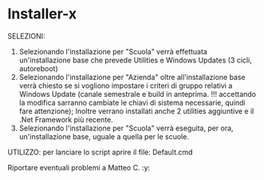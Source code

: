 # Installer-x

SELEZIONI:
1) Selezionando l'installazione per "Scuola" verrà effettuata un'installazione base che prevede Utilities e Windows Updates (3 cicli, autoreboot)
2) Selezionando l'installazione per "Azienda" oltre all'installazione base verrà chiesto se si vogliono impostare i criteri di gruppo relativi a Windows Update 
(canale semestrale e build in anteprima. !!! accettando la modifica sarranno cambiate le chiavi di sistema necessarie, quindi fare attenzione);
Inoltre verrano installati anche 2 utilities aggiuntive e il .Net Framework più recente.
3) Selezionando l'installazione per "Scuola" verrà eseguita, per ora, un'installazione base, uguale a quella per le scuole.

UTILIZZO: per lanciare lo script aprire il file: Default.cmd


Riportare eventuali problemi a Matteo C. :y:

 
